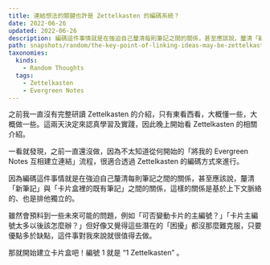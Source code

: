 ```yaml
---
title: 連結想法的關鍵也許是 Zettelkasten 的編碼系統？
date: 2022-06-26
updated: 2022-06-26
description: 編碼這件事情就是在強迫自己釐清每則筆記之間的關係，甚至應該說，釐清「新筆記」與「卡片盒裡的既有筆記」之間的關係，這樣的關係是基於上下文脈絡的、也是排他獨立的。
path: snapshots/random/the-key-point-of-linking-ideas-may-be-zettelkasten-naming-system
taxonomies:
  kinds: 
    - Random Thoughts
  tags: 
    - Zettelkasten
    - Evergreen Notes
---
```


之前我一直沒有完整研讀 Zettelkasten 的介紹，只有東看西看，大概懂一些，大概做一些。這兩天決定來認真學習及實踐，因此晚上開始看 Zettelkasten 的相關介紹。

一看就發現，之前一直還沒做，因為不太知道從何開始的「將我的 Evergreen Notes 互相建立連結」流程，很適合透過 Zettelkasten 的編碼方式來進行。

因為編碼這件事情就是在強迫自己釐清每則筆記之間的關係，甚至應該說，釐清「新筆記」與「卡片盒裡的既有筆記」之間的關係，這樣的關係是基於上下文脈絡的、也是排他獨立的。

雖然會預料到一些未來可能的問題，例如「可否變動卡片的主編號？」「卡片主編號太多以後該怎麼辦？」但好像又覺得這些潛在的「困擾」都沒那麼難克服，只要優點多於缺點，這件事對我來說就很值得去做。

那就開始建立卡片盒吧！編號 1 就是 “1 Zettelkasten” 。